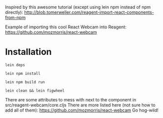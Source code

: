 Inspired by this awesome tutorial (except using lein npm instead of npm directly): http://blob.tomerweller.com/reagent-import-react-components-from-npm

Example of importing this cool React Webcam into Reagent: https://github.com/mozmorris/react-webcam



# Installation
`lein deps`

`lein npm install`

`lein npm build run`

`lein clean && lein figwheel`


There are some attributes to mess with next to the component in src/reagent-webcam/core.cljs
There are more listed here (not sure how to add all of them): https://github.com/mozmorris/react-webcam
Go hog-wild!
